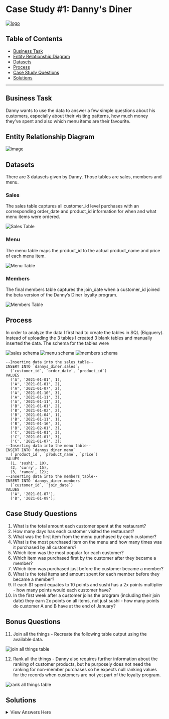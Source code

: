 # Case Study #1: Danny's Diner 
[![logo](https://user-images.githubusercontent.com/105673465/218287230-c629e5dc-068e-40b0-af63-f1d31948c770.png)](https://8weeksqlchallenge.com/case-study-1/)


## Table of Contents
- [Business Task](#business-task)
- [Entity Relationship Diagram](#entity-relationship-diagram)
- [Datasets](#datasets)
- [Process](#process)
- [Case Study Questions](#case-study-questions)
- [Solutions](#solutions)

***

## Business Task
Danny wants to use the data to answer a few simple questions about his customers, especially about their visiting patterns, how much money they’ve spent and also which menu items are their favourite. 

## Entity Relationship Diagram

![image](https://user-images.githubusercontent.com/81607668/127271130-dca9aedd-4ca9-4ed8-b6ec-1e1920dca4a8.png)

## Datasets
There are 3 datasets given by Danny. Those tables are sales, members and menu.
### Sales
The sales table captures all customer_id level purchases with an corresponding order_date and product_id information for when and what menu items were ordered.

![Sales Table](https://user-images.githubusercontent.com/105673465/218285672-136d63e7-278d-40b8-b08a-76f34ff62c2f.png)

### Menu
The menu table maps the product_id to the actual product_name and price of each menu item.

![Menu Table](https://user-images.githubusercontent.com/105673465/218285675-cc1d2516-0a61-4582-9980-dad0d11f7cc7.png)

### Members
The final members table captures the join_date when a customer_id joined the beta version of the Danny’s Diner loyalty program.

![Members Table](https://user-images.githubusercontent.com/105673465/218285678-7cc762cd-75bf-4978-8306-1c37a98535e9.png)

## Process
In order to analyze the data I first had to create the tables in SQL (Bigquery). Instead of uploading the 3 tables I created 3 blank tables and manually inserted the data. The schema for the tables were

![sales schema](https://user-images.githubusercontent.com/105673465/218286239-8b46978e-75d3-4c81-9ed7-3e8a93588af7.png)
![menu schema](https://user-images.githubusercontent.com/105673465/218286244-0aa2154b-8295-4e6e-883d-cb9abdbd3408.png)
![members schema](https://user-images.githubusercontent.com/105673465/218286245-2d9d68d0-036a-4e5f-8384-3a915ef5a5c4.png)

```TSQL
--Inserting data into the sales table--
INSERT INTO `dannys_diner.sales`;
  (`customer_id`, `order_date`, `product_id`)
VALUES
  ('A', '2021-01-01', 1),
  ('A', '2021-01-01', 2),
  ('A', '2021-01-07', 2),
  ('A', '2021-01-10', 3),
  ('A', '2021-01-11', 3),
  ('A', '2021-01-11', 3),
  ('B', '2021-01-01', 2),
  ('B', '2021-01-02', 2),
  ('B', '2021-01-04', 1),
  ('B', '2021-01-11', 1),
  ('B', '2021-01-16', 3),
  ('B', '2021-02-01', 3),
  ('C', '2021-01-01', 3),
  ('C', '2021-01-01', 3),
  ('C', '2021-01-07', 3);
--Inserting data into the menu table--
INSERT INTO `dannys_diner.menu`
  (`product_id`, `product_name`, `price`)
VALUES
  (1, 'sushi', 10),
  (2, 'curry', 15),
  (3, 'ramen', 12);
--Inserting data into the members table--
INSERT INTO `dannys_diner.members`
  (`customer_id`, `join_date`)
VALUES
  ('A', '2021-01-07'),
  ('B', '2021-01-09');
```
 
## Case Study Questions

1. What is the total amount each customer spent at the restaurant?
2. How many days has each customer visited the restaurant?
3. What was the first item from the menu purchased by each customer?
4. What is the most purchased item on the menu and how many times was it purchased by all customers?
5. Which item was the most popular for each customer?
6. Which item was purchased first by the customer after they became a member?
7. Which item was purchased just before the customer became a member?
8. What is the total items and amount spent for each member before they became a member?
9. If each $1 spent equates to 10 points and sushi has a 2x points multiplier - how many points would each customer have?
10. In the first week after a customer joins the program (including their join date) they earn 2x points on all items, not just sushi - how many points do customer A and B have at the end of January?

## Bonus Questions
11. Join all the things - Recreate the following table output using the available data.

![join all things table](https://user-images.githubusercontent.com/105673465/218837465-e3a95862-9179-4c2d-8310-f8aad036bba5.png)

12. Rank all the things - Danny also requires further information about the ranking of customer products, but he purposely does not need the ranking for non-member purchases so he expects null ranking values for the records when customers are not yet part of the loyalty program.

![rank all things table](https://user-images.githubusercontent.com/105673465/218837516-18a5d859-4323-4358-9fb5-fcfa1f9f7da2.png)


## Solutions

<details>
<summary>
View Answers Here
</summary>
  
### 1. What is the total amount each customer spent at the restaurant?
Customer A spent $76, Customer B spent $74 and Customer C spent $36
```TSQL
SELECT customer_id, SUM(price) AS total_sales
FROM `dannys_diner.sales` as s
JOIN `dannys_diner.menu` as m
  on s.product_id = m.product_id
GROUP by customer_id
```
### 2. How many days has each customer visited the restaurant?
Customer A visted the diner 4 times, Customer B visted 6 times and Customer C visited 2 times.
```TSQL
SELECT customer_id, COUNT(distinct(order_date)) AS days_visted
FROM `dannys_diner.sales`
GROUP BY customer_id
```
### 3. What was the first item from the menu purchased by each customer?
Customer A's first orders were curry and sushi, Customer B's first order was curry and Customer C's first order was ramen.
```TSQL
WITH ordered_sales AS
(
   SELECT customer_id, order_date, product_name,
      DENSE_RANK() OVER(PARTITION BY s.customer_id
      ORDER BY order_date) AS rank
   FROM `dannys_diner.sales` AS s
   INNER JOIN `dannys_diner.menu` AS m
      ON s.product_id = m.product_id
)

SELECT customer_id, product_name
FROM ordered_sales
WHERE rank = 1
GROUP BY customer_id, product_name, order_date;
```
### 4. What is the most purchased item on the menu and how many times was it purchased by all customers?
The most purchased item on the menu was ramen and it was ordered 8 times.
```TSQL
SELECT (COUNT(s.product_id)) AS most_purchased, product_name
FROM `dannys_diner.sales` AS s
JOIN `dannys_diner.menu` AS m
   ON s.product_id = m.product_id
GROUP BY s.product_id, product_name
ORDER BY most_purchased DESC
LIMIT 1
```
### 5. Which item was the most popular for each customer?
Customer A and C's favorite item is ramen while Customer B enjoys all items.
```TSQL
WITH fav_product AS
(
   SELECT s.customer_id, m.product_name, COUNT(s.product_id) AS order_count,
      DENSE_RANK() OVER(PARTITION BY s.customer_id
      ORDER BY COUNT(s.customer_id) DESC) AS rank
   FROM `dannys_diner.menu` AS m
   LEFT JOIN `dannys_diner.sales` AS s
      ON s.product_id = m.product_id
   GROUP BY s.customer_id, m.product_name
)

SELECT customer_id, product_name, order_count
FROM fav_product
WHERE rank = 1;
```
### 6. Which item was purchased first by the customer after they became a member?
Customer A's first order as a member was curry and Customer B's first order as a member was sushi.
```TSQL
WITH member_sales AS 
(
   SELECT s.customer_id, m.join_date, s.order_date, s.product_id,
      DENSE_RANK() OVER(PARTITION BY s.customer_id
      ORDER BY s.order_date) AS rank
   FROM `dannys_diner.sales` AS s
   JOIN `dannys_diner.members` AS m
      ON m.customer_id = s.customer_id
   WHERE s.order_date >= m.join_date
)

SELECT s.customer_id, s.order_date, m2.product_name 
FROM member_sales AS s
JOIN `dannys_diner.menu` AS m2
   ON s.product_id = m2.product_id
WHERE rank = 1;
```
### 7. Which item was purchased just before the customer became a member?
Customer A's last order before becoming a member was sushi and curry while Customer B's last order before becoming a member was Sushi.
```TSQL
WITH prior_member_sales AS 
(
   SELECT s.customer_id, m.join_date, s.order_date, s.product_id,
      DENSE_RANK() OVER(PARTITION BY s.customer_id
      ORDER BY s.order_date DESC) AS rank
   FROM `dannys_diner.sales` AS s
   JOIN `dannys_diner.members` AS m
      ON s.customer_id = m.customer_id
   WHERE s.order_date < m.join_date
)

SELECT s.customer_id, s.order_date, m2.product_name 
FROM prior_member_sales AS s
JOIN `dannys_diner.menu` AS m2
   ON s.product_id = m2.product_id
WHERE rank = 1;
```
### 8. What is the total items and amount spent for each member before they became a member?
Before becoming members Customer A spent $25 on 2 items and Customer B spent $40 on 2 items.
```TSQL
SELECT s.customer_id, COUNT(DISTINCT s.product_id) AS unique_menu_item, 
   SUM(m2.price) AS total_sales
FROM `dannys_diner.sales` AS s
JOIN `dannys_diner.members` AS m
   ON s.customer_id = m.customer_id
JOIN `dannys_diner.menu` AS m2
   ON s.product_id = m2.product_id
WHERE s.order_date < m.join_date
GROUP BY s.customer_id;
```
### 9. If each $1 spent equates to 10 points and sushi has a 2x points multiplier - how many points would each customer have?
Customer A has 860 points, Customer B has 940 points and Customer C has 360 points.
```TSQL
WITH points AS
(
   SELECT *, 
      CASE
         WHEN product_id = 1 THEN price * 20
         ELSE price * 10
      END AS p_points
   FROM `dannys_diner.menu`
)

SELECT s.customer_id, SUM(p_points) AS total_points
FROM points AS p
JOIN `dannys_diner.sales` AS s
   ON p.product_id = s.product_id
GROUP BY s.customer_id
```
### 10. In the first week after a customer joins the program (including their join date) they earn 2x points on all items, not just sushi - how many points do customer A and B have at the end of January?
The total points for Customer A is 1370 and the Total points for Customer B is 820.
```TSQL
WITH jan_date AS
(
  SELECT *,
    DATE_ADD(join_date, INTERVAl +6 day) AS valid_date,
    LAST_DAY('2021-01-31') AS last_date
  FROM `dannys_diner.members` AS m
)

SELECT s.customer_id,
  SUM(CASE
    WHEN m.product_name = 'sushi' THEN 2 * 10 * m.price
    WHEN s.order_date BETWEEN d.join_date AND d.valid_date THEN 2 * 10 * m.price
    ELSE m.price * 10
    END
    ) AS points
FROM jan_date d
JOIN `dannys_diner.sales` AS s
  ON d.customer_id = s.customer_id
JOIN `dannys_diner.menu` AS m
  ON m.product_id = s.product_id
WHERE s.order_date < d.last_date
GROUP BY s.customer_id
```
### 11. Join all the things
```TSQL
SELECT s.customer_id, s.order_date, m.product_name, m.price,
   CASE
      WHEN m2.join_date > s.order_date THEN 'N'
      WHEN m2.join_date <= s.order_date THEN 'Y'
      ELSE 'N'
      END AS member
FROM `dannys_diner.sales` AS s
LEFT JOIN `dannys_diner.menu` AS m
   ON s.product_id = m.product_id
LEFT JOIN `dannys_diner.members` AS m2
   ON s.customer_id = m2.customer_id
```
### 12. Rank all the things
```TSQL
WITH rankings AS 
(
   SELECT s.customer_id, s.order_date, m.product_name, m.price,
      CASE
      WHEN m2.join_date > s.order_date THEN 'N'
      WHEN m2.join_date <= s.order_date THEN 'Y'
      ELSE 'N' END AS member
   FROM `dannys_diner.sales` AS s
   LEFT JOIN `dannys_diner.menu` AS m
      ON s.product_id = m.product_id
   LEFT JOIN `dannys_diner.members` AS m2
      ON s.customer_id = m2.customer_id
)

SELECT *, CASE
   WHEN member = 'N' then NULL
   ELSE
      RANK () OVER(PARTITION BY customer_id, member
      ORDER BY order_date) END AS ranking
FROM rankings;
```
</details>
